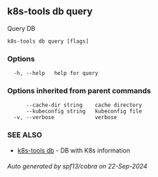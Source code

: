 ## k8s-tools db query

Query DB

```
k8s-tools db query [flags]
```

### Options

```
  -h, --help   help for query
```

### Options inherited from parent commands

```
      --cache-dir string    cache directory
      --kubeconfig string   kubeconfig file
  -v, --verbose             verbose
```

### SEE ALSO

* [k8s-tools db](k8s-tools_db.md)	 - DB with K8s information

###### Auto generated by spf13/cobra on 22-Sep-2024
